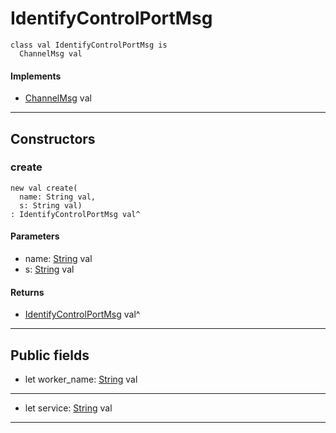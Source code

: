 # IdentifyControlPortMsg

```pony
class val IdentifyControlPortMsg is
  ChannelMsg val
```

#### Implements

* [ChannelMsg](wallaroo-core-messages-ChannelMsg) val

---

## Constructors

### create

```pony
new val create(
  name: String val,
  s: String val)
: IdentifyControlPortMsg val^
```
#### Parameters

*   name: [String](builtin-String) val
*   s: [String](builtin-String) val

#### Returns

* [IdentifyControlPortMsg](wallaroo-core-messages-IdentifyControlPortMsg) val^

---

## Public fields

* let worker_name: [String](builtin-String) val

---

* let service: [String](builtin-String) val

---

